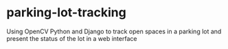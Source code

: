 # parking-lot-tracking
Using OpenCV Python and Django to track open spaces in a parking lot and present the status of the lot in a web interface
